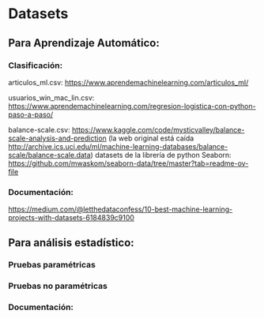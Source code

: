 # Datasets

## Para Aprendizaje Automático:

### Clasificación:

articulos_ml.csv: https://www.aprendemachinelearning.com/articulos_ml/ 

usuarios_win_mac_lin.csv: https://www.aprendemachinelearning.com/regresion-logistica-con-python-paso-a-paso/

balance-scale.csv: https://www.kaggle.com/code/mysticvalley/balance-scale-analysis-and-prediction (la web original está caída http://archive.ics.uci.edu/ml/machine-learning-databases/balance-scale/balance-scale.data)
datasets de la librería de python Seaborn: https://github.com/mwaskom/seaborn-data/tree/master?tab=readme-ov-file

### Documentación:
https://medium.com/@letthedataconfess/10-best-machine-learning-projects-with-datasets-6184839c9100

## Para análisis estadístico:

### Pruebas paramétricas

### Pruebas no paramétricas

### Documentación:

